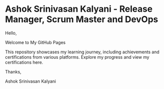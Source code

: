 # Ashok Srinivasan Kalyani - Release Manager, Scrum Master and DevOps

Hello,

Welcome to My GitHub Pages

This repository showcases my learning journey, including achievements and certifications from various platforms. Explore my progress and view my certifications here.

Thanks,

Ashok Srinivasan Kalyani
